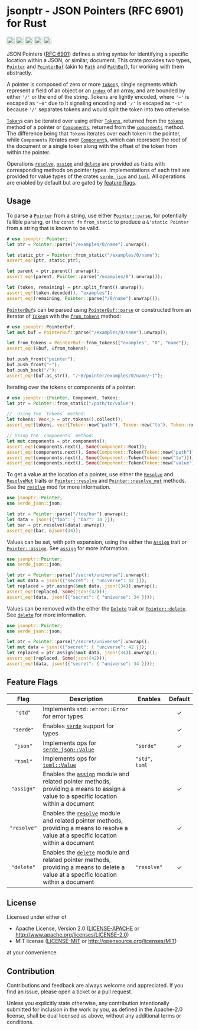 <div class="rustdoc-hidden">

# jsonptr - JSON Pointers (RFC 6901) for Rust

</div>

[<img alt="github" src="https://img.shields.io/badge/github-chanced/jsonptr-62D1FC?style=for-the-badge&labelColor=777&logo=github" height="21">](https://github.com/chanced/jsonptr)
[<img alt="crates.io" src="https://img.shields.io/crates/v/jsonptr.svg?style=for-the-badge&color=fc8d62&logo=rust" height="21">](https://crates.io/crates/jsonptr)
[<img alt="docs.rs" src="https://img.shields.io/badge/docs.rs-jsonptr-f0f0f0?style=for-the-badge&labelColor=777&logo=docs.rs" height="21">](https://docs.rs/jsonptr)
[<img alt="build status" src="https://img.shields.io/github/actions/workflow/status/chanced/jsonptr/test.yml?branch=main&style=for-the-badge" height="21">](https://github.com/chanced/jsonptr/actions?query=branch%3Amain)
[<img alt="code coverage" src="https://img.shields.io/codecov/c/github/chanced/jsonptr?style=for-the-badge&color=CBB88D" height="21">](https://codecov.io/gh/chanced/jsonptr)

JSON Pointers ([RFC 6901](https://datatracker.ietf.org/doc/html/rfc6901))
defines a string syntax for identifying a specific location within a JSON, or
similar, document. This crate provides two types, [`Pointer`] and [`PointerBuf`]
(akin to [`Path`] and [`PathBuf`]), for working with them abstractly.

A pointer is composed of zero or more [`Token`]s, single segments which
represent a field of an object or an [`index`] of an array, and are bounded by
either `'/'` or the end of the string. Tokens are lightly encoded, where `'~'`
is escaped as `"~0"` due to it signaling encoding and `'/'` is escaped as `"~1"`
because `'/'` separates tokens and would split the token into two otherwise.

[`Token`]s can be iterated over using either [`Tokens`], returned from the
[`tokens`] method of a pointer or [`Components`], returned from the
[`components`] method. The difference being that `Tokens` iterates over each
token in the pointer, while `Components` iterates over [`Component`]s, which can
represent the root of the document or a single token along with the offset of
the token from within the pointer.

Operations [`resolve`], [`assign`] and [`delete`] are provided as traits with
corresponding methods on pointer types. Implementations of each trait are
provided for value types of the crates [`serde_json`] and [`toml`]. All
operations are enabled by default but are gated by [feature
flags](#feature-flags).

## Usage

To parse a [`Pointer`] from a string, use either [`Pointer::parse`], for
potentially fallible parsing, or the `const fn` `from_static` to produce a
`&'static Pointer` from a string that is known to be valid.

```rust
# use jsonptr::Pointer;
let ptr = Pointer::parse("/examples/0/name").unwrap();

let static_ptr = Pointer::from_static("/examples/0/name");
assert_eq!(ptr, static_ptr);

let parent = ptr.parent().unwrap();
assert_eq!(parent, Pointer::parse("/examples/0").unwrap());

let (token, remaining) = ptr.split_front().unwrap();
assert_eq!(token.decoded(), "examples");
assert_eq!(remaining, Pointer::parse("/0/name").unwrap());
```

[`PointerBuf`]s can be parsed using [`PointerBuf::parse`] or constructed from an
iterator of [`Token`]s with the [`from_tokens`] method:

```rust
# use jsonptr::PointerBuf;
let mut buf = PointerBuf::parse("/examples/0/name").unwrap();

let from_tokens = PointerBuf::from_tokens(["examples", "0", "name"]);
assert_eq!(&buf, &from_tokens);

buf.push_front("pointer");
buf.push_front("~");
buf.push_back("/");
assert_eq!(buf.as_str(), "/~0/pointer/examples/0/name/~1");
```

Iterating over the tokens or components of a pointer:

```rust
# use jsonptr::{Pointer, Component, Token};
let ptr = Pointer::from_static("/path/to/value");

//  Using the `tokens` method:
let tokens: Vec<_> = ptr.tokens().collect();
assert_eq!(tokens, vec![Token::new("path"), Token::new("to"), Token::new("value")]);

// Using the `components` method:
let mut components = ptr.components();
assert_eq!(components.next(), Some(Component::Root));
assert_eq!(components.next(), Some(Component::Token(Token::new("path"))));
assert_eq!(components.next(), Some(Component::Token(Token::new("to"))));
assert_eq!(components.next(), Some(Component::Token(Token::new("value"))));
```

To get a value at the location of a pointer, use either the [`Resolve`] and
[`ResolveMut`] traits or [`Pointer::resolve`] and [`Pointer::resolve_mut`]
methods. See the [`resolve`] mod for more information.

```rust
use jsonptr::Pointer;
use serde_json::json;

let ptr = Pointer::parse("/foo/bar").unwrap();
let data = json!({"foo": { "bar": 34 }});
let bar = ptr.resolve(&data).unwrap();
assert_eq!(bar, &json!(34));
```

Values can be set, with path expansion, using the either the [`Assign`] trait or
[`Pointer::assign`]. See [`assign`] for more information.

```rust
use jsonptr::Pointer;
use serde_json::json;

let ptr = Pointer::parse("/secret/universe").unwrap();
let mut data = json!({"secret": { "universe": 42 }});
let replaced = ptr.assign(&mut data, json!(34)).unwrap();
assert_eq!(replaced, Some(json!(42)));
assert_eq!(data, json!({"secret": { "universe": 34 }}));
```

Values can be removed with the either the [`Delete`] trait or
[`Pointer::delete`]. See [`delete`] for more information.

```rust
use jsonptr::Pointer;
use serde_json::json;

let ptr = Pointer::parse("/secret/universe").unwrap();
let mut data = json!({"secret": { "universe": 42 }});
let replaced = ptr.assign(&mut data, json!(34)).unwrap();
assert_eq!(replaced, Some(json!(42)));
assert_eq!(data, json!({"secret": { "universe": 34 }}));
```

## Feature Flags

|    Flag     | Description                                                                                                                               | Enables         | Default |
| :---------: | ----------------------------------------------------------------------------------------------------------------------------------------- | --------------- | :-----: |
|   `"std"`   | Implements `std::error::Error` for error types                                                                                            |                 |    ✓    |
|  `"serde"`  | Enables [`serde`] support for types                                                                                                       |                 |    ✓    |
|  `"json"`   | Implements ops for [`serde_json::Value`]                                                                                                  | `"serde"`       |    ✓    |
|  `"toml"`   | Implements ops for [`toml::Value`]                                                                                                        | `"std"`, `toml` |         |
| `"assign"`  | Enables the [`assign`] module and related pointer methods, providing a means to assign a value to a specific location within a document   |                 |    ✓    |
| `"resolve"` | Enables the [`resolve`] module and related pointer methods, providing a means to resolve a value at a specific location within a document |                 |    ✓    |
| `"delete"`  | Enables the [`delete`] module and related pointer methods, providing a means to delete a value at a specific location within a document   | `"resolve"`     |    ✓    |

<div class="rustdoc-hidden">

## License

Licensed under either of

-   Apache License, Version 2.0
    ([LICENSE-APACHE](LICENSE-APACHE) or http://www.apache.org/licenses/LICENSE-2.0)
-   MIT license
    ([LICENSE-MIT](LICENSE-MIT) or http://opensource.org/licenses/MIT)

at your convenience.

## Contribution

Contributions and feedback are always welcome and appreciated. If you find an
issue, please open a ticket or a pull request.

Unless you explicitly state otherwise, any contribution intentionally submitted
for inclusion in the work by you, as defined in the Apache-2.0 license, shall be
dual licensed as above, without any additional terms or conditions.

[LICENSE-APACHE]: LICENSE-APACHE
[LICENSE-MIT]: LICENSE-MIT

</div>

[`Pointer::components`]: https://docs.rs/jsonptr/latest/jsonptrstruct.Pointer.html#method.components
[`Pointer::tokens`]: https://docs.rs/jsonptr/latest/jsonptrstruct.Pointer.html#method.tokens
[`Pointer`]: https://docs.rs/jsonptr/latest/jsonptr/struct.Pointer.html
[`Pointer::parse`]: https://docs.rs/jsonptr/latest/jsonptr/struct.Pointer.html#method.parse
[`Pointer::resolve`]: https://docs.rs/jsonptr/latest/jsonptr/struct.Pointer.html#method.resolve
[`Pointer::resolve_mut`]: https://docs.rs/jsonptr/latest/jsonptr/struct.Pointer.html#method.resolve_mut
[`Pointer::assign`]: https://docs.rs/jsonptr/latest/jsonptr/struct.Pointer.html#method.assign
[`Pointer::delete`]: https://docs.rs/jsonptr/latest/jsonptr/struct.Pointer.html#method.delete
[`PointerBuf::parse`]: https://docs.rs/jsonptr/latest/jsonptr/struct.PointerBuf.html#method.parse
[`from_tokens`]: https://docs.rs/jsonptr/latest/jsonptr/struct.PointerBuf.html#method.from_tokens
[`PointerBuf`]: https://docs.rs/jsonptr/latest/jsonptr/struct.PointerBuf.html
[`Token`]: https://docs.rs/jsonptr/latest/jsonptr/struct.Token.html
[`Tokens`]: https://docs.rs/jsonptr/latest/jsonptr/struct.Tokens.html
[`Components`]: https://docs.rs/jsonptr/latest/jsonptr/struct.Components.html
[`Component`]: https://docs.rs/jsonptr/latest/jsonptr/enum.Component.html
[`Root`]: https://docs.rs/jsonptr/latest/jsonptr/enum.Component.html#variant.Root
[`index`]: https://doc.rust-lang.org/std/primitive.usize.html
[`tokens`]: https://docs.rs/jsonptr/latest/jsonptr/struct.Pointer.html#method.tokens
[`components`]: https://docs.rs/jsonptr/latest/jsonptr/struct.Pointer.html#method.components
[`resolve`]: https://docs.rs/jsonptr/latest/jsonptr/resolve/index.html
[`assign`]: https://docs.rs/jsonptr/latest/jsonptr/assign/index.html
[`delete`]: https://docs.rs/jsonptr/latest/jsonptr/delete/index.html
[`Resolve`]: https://docs.rs/jsonptr/latest/jsonptr/resolve/trait.Resolve.html
[`ResolveMut`]: https://docs.rs/jsonptr/latest/jsonptr/resolve/trait.ResolveMut.html
[`Assign`]: https://docs.rs/jsonptr/latest/jsonptr/assign/trait.Assign.html
[`Delete`]: https://docs.rs/jsonptr/latest/jsonptr/delete/trait.Delete.html
[`serde`]: https://docs.rs/serde/1.0.120/serde/index
[`serde_json`]: https://docs.rs/serde_json/1.0.120/serde_json/enum.Value.html
[`serde_json::Value`]: https://docs.rs/serde_json/1.0.120/serde_json/enum.Value.html
[`toml`]: https://docs.rs/toml/0.8/toml/enum.Value.html
[`toml::Value`]: https://docs.rs/toml/0.8/toml/enum.Value.html
[`Path`]: https://doc.rust-lang.org/std/path/struct.Path.html
[`PathBuf`]: https://doc.rust-lang.org/std/path/struct.PathBuf.html

```

```
